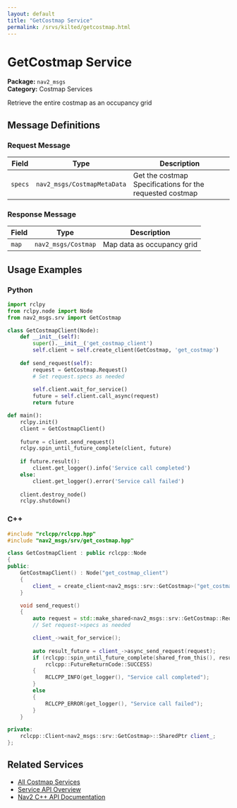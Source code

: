 ```yaml
---
layout: default
title: "GetCostmap Service"
permalink: /srvs/kilted/getcostmap.html
---
```


# GetCostmap Service

**Package:** `nav2_msgs`  
**Category:** Costmap Services

Retrieve the entire costmap as an occupancy grid

## Message Definitions

### Request Message

| Field | Type | Description |
|-------|------|-------------|
| `specs` | `nav2_msgs/CostmapMetaData` | Get the costmap Specifications for the requested costmap |


### Response Message

| Field | Type | Description |
|-------|------|-------------|
| `map` | `nav2_msgs/Costmap` | Map data as occupancy grid |



## Usage Examples

### Python

```python
import rclpy
from rclpy.node import Node
from nav2_msgs.srv import GetCostmap

class GetCostmapClient(Node):
    def __init__(self):
        super().__init__('get_costmap_client')
        self.client = self.create_client(GetCostmap, 'get_costmap')
        
    def send_request(self):
        request = GetCostmap.Request()
        # Set request.specs as needed
        
        self.client.wait_for_service()
        future = self.client.call_async(request)
        return future

def main():
    rclpy.init()
    client = GetCostmapClient()
    
    future = client.send_request()
    rclpy.spin_until_future_complete(client, future)
    
    if future.result():
        client.get_logger().info('Service call completed')
    else:
        client.get_logger().error('Service call failed')
        
    client.destroy_node()
    rclpy.shutdown()
```

### C++

```cpp
#include "rclcpp/rclcpp.hpp"
#include "nav2_msgs/srv/get_costmap.hpp"

class GetCostmapClient : public rclcpp::Node
{
public:
    GetCostmapClient() : Node("get_costmap_client")
    {
        client_ = create_client<nav2_msgs::srv::GetCostmap>("get_costmap");
    }

    void send_request()
    {
        auto request = std::make_shared<nav2_msgs::srv::GetCostmap::Request>();
        // Set request->specs as needed

        client_->wait_for_service();
        
        auto result_future = client_->async_send_request(request);
        if (rclcpp::spin_until_future_complete(shared_from_this(), result_future) ==
            rclcpp::FutureReturnCode::SUCCESS)
        {
            RCLCPP_INFO(get_logger(), "Service call completed");
        }
        else
        {
            RCLCPP_ERROR(get_logger(), "Service call failed");
        }
    }

private:
    rclcpp::Client<nav2_msgs::srv::GetCostmap>::SharedPtr client_;
};
```

## Related Services

- [All Costmap Services](/srvs/kilted/index.html#costmap-services)
- [Service API Overview](/srvs/kilted/index.html)
- [Nav2 C++ API Documentation](/kilted/html/index.html)

